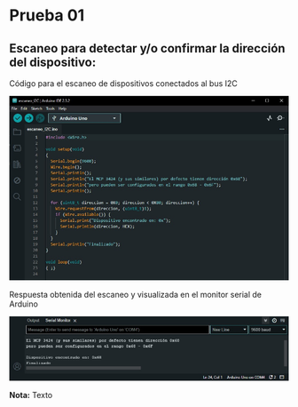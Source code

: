 # Prueba 01

## Escaneo para detectar y/o confirmar la dirección del dispositivo:

Código para el escaneo de dispositivos conectados al bus I2C

![Imagen no se encuentra disponible](images/ScanI2c_ino.jpg)

Respuesta obtenida del escaneo y visualizada en el monitor serial de Arduino

![Imagen no se encuentra disponible](images/ScanI2c_ino_rta.jpg)

**Nota:**
Texto
